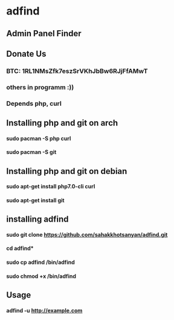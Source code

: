 # adfind
## Admin Panel Finder<br />
## Donate Us<br>
### BTC: 1RL1NMsZfk7eszSrVKhJbBw6RJjFfAMwT
### others in programm :))<br>
### Depends php, curl
## Installing php and git on arch
#### sudo pacman -S php curl <br />
#### sudo pacman -S git<br />
## Installing php and git on debian
#### sudo apt-get install php7.0-cli curl<br />
#### sudo apt-get install git<br />
## installing adfind
#### sudo git clone https://github.com/sahakkhotsanyan/adfind.git<br />
#### cd adfind*<br />
#### sudo cp adfind /bin/adfind<br />
#### sudo chmod +x /bin/adfind<br />
## Usage
#### adfind -u http://example.com<br />
